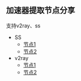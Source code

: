 ## 加速器提取节点分享
支持v2ray、ss

* SS
   * [节点1](https://github.com/ljb233/Node-sharing/blob/main/ss_1.txt)
   * [节点2](https://github.com/ljb233/Node-sharing/blob/main/ss_2.txt)
* v2ray
   * [节点1](https://github.com/ljb233/Node-sharing/blob/main/v2ray_1.txt)
   * [节点2](https://github.com/ljb233/Node-sharing/blob/main/v2ray_2.txt)
